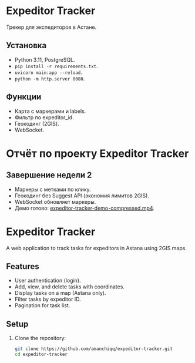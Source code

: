 # Expeditor Tracker
Трекер для экспедиторов в Астане.
## Установка
- Python 3.11, PostgreSQL.
- `pip install -r requirements.txt`.
- `uvicorn main:app --reload`.
- `python -m http.server 8080`.
## Функции
- Карта с маркерами и labels.
- Фильтр по expeditor_id.
- Геокодинг (2GIS).
- WebSocket.

# Отчёт по проекту Expeditor Tracker

## Завершение недели 2
- Маркеры с метками по клику.
- Геокодинг без Suggest API (экономия лимитов 2GIS).
- WebSocket обновляет маркеры.
- Демо готово: [expeditor-tracker-demo-compressed.mp4](expeditor-tracker-demo-compressed.mp4).


# Expeditor Tracker

A web application to track tasks for expeditors in Astana using 2GIS maps.

## Features
- User authentication (login).
- Add, view, and delete tasks with coordinates.
- Display tasks on a map (Astana only).
- Filter tasks by expeditor ID.
- Pagination for task list.

## Setup
1. Clone the repository:
   ```bash
   git clone https://github.com/amanchiqq/expeditor-tracker.git
   cd expeditor-tracker
